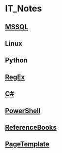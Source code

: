 # IT_Notes
## [MSSQL](./MSSQL/MSSQL.md)  
## Linux  
## Python  
## [RegEx](./RegEx/RegEx.md)  
## [C#](./CSharp/CSharp.md)  
## [PowerShell](./PowerShell/PowerShell.md)  
## [ReferenceBooks](./ReferenceBooks.md)  
## [PageTemplate](./PageTemplate.md) 
